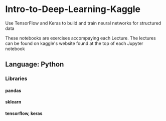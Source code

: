 # Intro-to-Deep-Learning-Kaggle
Use TensorFlow and Keras to build and train neural networks for structured data

These notebooks are exercises accompaying each Lecture. 
The lectures can be found on kaggle's website found at the top of each Jupyter notebook

## Language: Python
### Libraries
#### pandas
#### sklearn
#### tensorflow, keras

